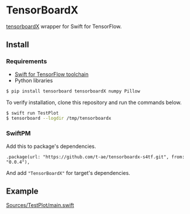 # TensorBoardX

[tensorboardX](https://github.com/lanpa/tensorboardX) wrapper for Swift for TensorFlow.

## Install

### Requirements

- [Swift for TensorFlow toolchain](https://github.com/tensorflow/swift/blob/master/Installation.md)
- Python libraries

```bash
$ pip install tensorboard tensorboardX numpy Pillow
```

To verify installation, clone this repository and run the commands below.

```bash
$ swift run TestPlot
$ tensorboard --logdir /tmp/tensorboardx
```

### SwiftPM

Add this to package's dependencies.

```
.package(url: "https://github.com/t-ae/tensorboardx-s4tf.git", from: "0.0.4"),
```

And add `"TensorBoardX"` for target's dependencies.

## Example
[Sources/TestPlot/main.swift](https://github.com/t-ae/tensorboardx-s4tf/blob/master/Sources/TestPlot/main.swift)